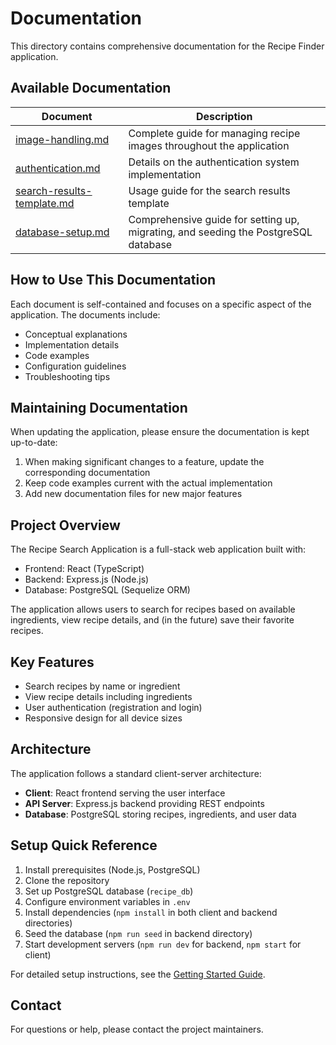 # Documentation

This directory contains comprehensive documentation for the Recipe Finder application.

## Available Documentation

| Document | Description |
|----------|-------------|
| [image-handling.md](image-handling.md) | Complete guide for managing recipe images throughout the application |
| [authentication.md](authentication.md) | Details on the authentication system implementation |
| [search-results-template.md](search-results-template.md) | Usage guide for the search results template |
| [database-setup.md](database-setup.md) | Comprehensive guide for setting up, migrating, and seeding the PostgreSQL database |

## How to Use This Documentation

Each document is self-contained and focuses on a specific aspect of the application. The documents include:

- Conceptual explanations
- Implementation details
- Code examples
- Configuration guidelines
- Troubleshooting tips

## Maintaining Documentation

When updating the application, please ensure the documentation is kept up-to-date:

1. When making significant changes to a feature, update the corresponding documentation
2. Keep code examples current with the actual implementation
3. Add new documentation files for new major features

## Project Overview

The Recipe Search Application is a full-stack web application built with:

- Frontend: React (TypeScript)
- Backend: Express.js (Node.js)
- Database: PostgreSQL (Sequelize ORM)

The application allows users to search for recipes based on available ingredients, view recipe details, and (in the future) save their favorite recipes.

## Key Features

- Search recipes by name or ingredient
- View recipe details including ingredients
- User authentication (registration and login)
- Responsive design for all device sizes

## Architecture

The application follows a standard client-server architecture:

- **Client**: React frontend serving the user interface
- **API Server**: Express.js backend providing REST endpoints
- **Database**: PostgreSQL storing recipes, ingredients, and user data

## Setup Quick Reference

1. Install prerequisites (Node.js, PostgreSQL)
2. Clone the repository
3. Set up PostgreSQL database (`recipe_db`)
4. Configure environment variables in `.env`
5. Install dependencies (`npm install` in both client and backend directories)
6. Seed the database (`npm run seed` in backend directory)
7. Start development servers (`npm run dev` for backend, `npm start` for client)

For detailed setup instructions, see the [Getting Started Guide](getting-started.md).

## Contact

For questions or help, please contact the project maintainers. 
